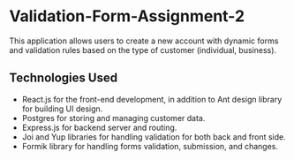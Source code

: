 # **Validation-Form-Assignment-2**

This application allows users to create a new account with dynamic forms and validation rules based on the type of customer (individual, business).

## **Technologies Used** 
- React.js for the front-end development, in addition to Ant design library for building UI design.
- Postgres for storing and managing customer data.
- Express.js for backend server and routing.
- Joi and Yup libraries for handling validation for both back and front side.
- Formik library for handling forms validation, submission, and changes.

